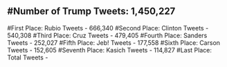 #Number of Trump Tweets: 1,450,227
---
#First Place: Rubio Tweets - 666,340
#Second Place: Clinton Tweets - 540,308
#Third Place: Cruz Tweets - 479,405
#Fourth Place: Sanders Tweets - 252,027
#Fifth Place: Jeb! Tweets - 177,558
#Sixth Place: Carson Tweets - 152,605
#Seventh Place: Kasich Tweets - 114,827
#Last Place: Total Tweets -  
